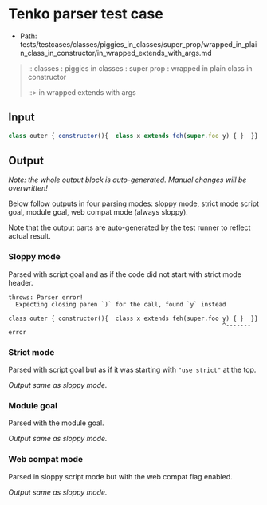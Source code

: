 # Tenko parser test case

- Path: tests/testcases/classes/piggies_in_classes/super_prop/wrapped_in_plain_class_in_constructor/in_wrapped_extends_with_args.md

> :: classes : piggies in classes : super prop : wrapped in plain class in constructor
>
> ::> in wrapped extends with args

## Input

`````js
class outer { constructor(){  class x extends feh(super.foo y) { }  }}
`````

## Output

_Note: the whole output block is auto-generated. Manual changes will be overwritten!_

Below follow outputs in four parsing modes: sloppy mode, strict mode script goal, module goal, web compat mode (always sloppy).

Note that the output parts are auto-generated by the test runner to reflect actual result.

### Sloppy mode

Parsed with script goal and as if the code did not start with strict mode header.

`````
throws: Parser error!
  Expecting closing paren `)` for the call, found `y` instead

class outer { constructor(){  class x extends feh(super.foo y) { }  }}
                                                            ^------- error
`````

### Strict mode

Parsed with script goal but as if it was starting with `"use strict"` at the top.

_Output same as sloppy mode._

### Module goal

Parsed with the module goal.

_Output same as sloppy mode._

### Web compat mode

Parsed in sloppy script mode but with the web compat flag enabled.

_Output same as sloppy mode._
